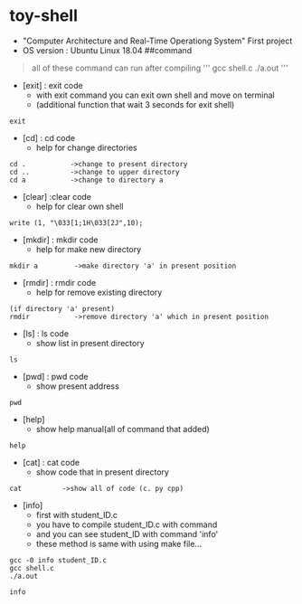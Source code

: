 # toy-shell
+ "Computer Architecture and Real-Time Operationg System" First project
+ OS version : Ubuntu Linux 18.04
##command
> all of these command can run after compiling
'''
gcc shell.c
./a.out
'''


+ [exit] : exit code
	+ with exit command you can exit own shell and move on terminal
	+ (additional function that wait 3 seconds for exit shell)
```
exit
```
+ [cd] : cd code
	+ help for change directories
```
cd .           ->change to present directory
cd ..          ->change to upper directory
cd a           ->change to directory a 
```
+ [clear] :clear code
	+ help for clear own shell
```
write (1, "\033[1;1H\033[2J",10);
```
+ [mkdir] : mkdir code
	+ help for make new directory
```
mkdir a         ->make directory 'a' in present position
```
+ [rmdir] : rmdir code
	+ help for remove existing directory
```
(if directory 'a' present)
rmdir           ->remove directory 'a' which in present position
```
+ [ls] : ls code
	+ show list in present directory
```
ls
```
+ [pwd] : pwd code
	+ show present address
```
pwd
```
+ [help]
	+ show help manual(all of command that added)
```
help
```
+ [cat] : cat code
	+ show code that in present directory
```
cat          ->show all of code (c. py cpp)
```
+ [info]
	+ first with student_ID.c
	+ you have to compile student_ID.c with command
	+ and you can see student_ID with command 'info'
	+ these method is same with using  make file...
```
gcc -0 info student_ID.c
gcc shell.c
./a.out
```

```
info
```

